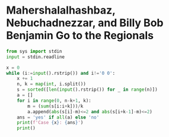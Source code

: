# Mahershalalhashbaz, Nebuchadnezzar, and Billy Bob Benjamin Go to the Regionals

```python
from sys import stdin
input = stdin.readline

x = 0
while (i:=input().rstrip()) and i!='0 0':
    x += 1
    n, k = map(int, i.split())
    s = sorted([len(input().rstrip()) for _ in range(n)])
    a = []
    for i in range(0, n-k+1, k):
        m = (sum(s[i:i+k]))/k
        a.append(abs(s[i]-m)<=2 and abs(s[i+k-1]-m)<=2)
    ans = 'yes' if all(a) else 'no'
    print(f'Case {x}: {ans}')
    print()
```

